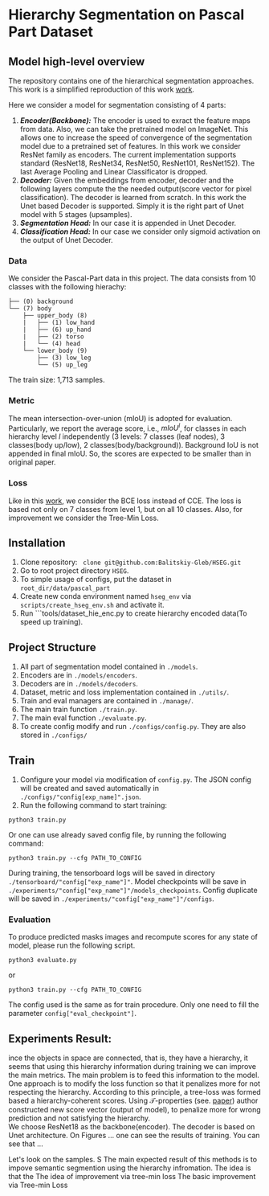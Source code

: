 # Hierarchy Segmentation on Pascal Part Dataset
## Model high-level overview
The repository contains one of the hierarchical segmentation approaches. 
This work is a simplified reproduction of this work [work](https://arxiv.org/pdf/2203.14335.pdf).

Here we consider a model for segmentation consisting of 4 parts:
1. **_Encoder(Backbone):_**  The encoder is used to exract the feature maps from data.
Also, we can take the pretrained model on ImageNet. This allows one to increase the speed of convergence 
   of the segmentation model due to a pretrained set of features.
   In this work we consider ResNet family as encoders. The current implementation 
   supports standard (ResNet18, ResNet34, ResNet50, ResNet101, ResNet152). 
   The last Average Pooling and Linear Classificator is dropped.
2. **_Decoder:_** Given the embeddings from encoder, decoder and the following layers compute the the needed output(score vector for pixel classification). 
   The decoder is learned from scratch. In this work the Unet based Decoder is supported.
   Simply it is the right part of Unet model with 5 stages (upsamples).
3. **_Segmentation Head:_** In our case it is appended in Unet Decoder.  
4. **_Classification Head:_** In our case we consider only sigmoid activation on the output of Unet Decoder. 
### Data
We consider the Pascal-Part data in this project. The data consists from 10 classes with the following hierachy:

    ├── (0) background
    └── (7) body
        ├── upper_body (8)
        |   ├── (1) low_hand
        |   ├── (6) up_hand
        |   ├── (2) torso
        |   └── (4) head
        └── lower_body (9)
            ├── (3) low_leg
            └── (5) up_leg
The train size: 1,713 samples. 
### Metric
The mean intersection-over-union (mIoU) is adopted for evaluation. Particularly, we report
the average score, i.e., $mIoU^l$, for classes in each 
hierarchy level $l$ independently (3 levels: 7 classes (leaf nodes), 3 classes(body up/low), 2 classes(body/background)). Background IoU is not appended in final mIoU. So, the scores are expected to be smaller than in original paper. 
### Loss
Like in this [work](https://arxiv.org/pdf/2203.14335.pdf), we consider the BCE loss instead of CCE. 
The loss is based not only on 7 classes from level 1, but on all 10 classes.
Also, for improvement we consider the Tree-Min Loss.

## Installation
1. Clone repository:  ``` clone git@github.com:Balitskiy-Gleb/HSEG.git```
2. Go to root project directory ```HSEG```. 
3. To simple usage of configs, put the dataset in ```root_dir/data/pascal_part```
4. Create new conda environment named ```hseg_env``` via ```scripts/create_hseg_env.sh``` and activate it.
5. Run ```tools/dataset_hie_enc.py to create hierarchy encoded data(To speed up training).
## Project Structure 
1. All part of segmentation model contained in ```./models```. 
2. Encoders are in ```./models/encoders```. 
3. Decoders are in ```./models/decoders```.
4. Dataset, metric and loss implementation contained in ```./utils/```.
5. Train and eval managers are contained in ```./manage/```.
6. The main train function ```./train.py```.
7. The main eval function ```./evaluate.py```.
8. To create config modify and run ```./configs/config.py```. They are also stored in ```./configs/```
## Train 
1. Configure your model via modification of ```config.py```. The JSON config will be
   created and saved automatically in ```./configs/"config[exp_name]".json```.
2. Run the following command to start training: 
```
python3 train.py
```
Or one can use already saved config file, by running the following command:
```
python3 train.py --cfg PATH_TO_CONFIG
```
During training, the tensorboard logs will be saved in directory ```./tensorboard/"config["exp_name"]"```.
Model checkpoints will be save in ```./experiments/"config["exp_name"]"/models_checkpoints```.
Config duplicate will be saved in ```./experiments/"config["exp_name"]"/configs```.
### Evaluation
To produce predicted masks images and recompute scores for any state of model, please run the following script. 
```
python3 evaluate.py
```
or 
```
python3 train.py --cfg PATH_TO_CONFIG
```
The config used is the same as for train procedure. Only one need to fill the parameter ```config["eval_checkpoint"]```.
## Experiments Result: 
ince the objects in space are connected, that is, they have a hierarchy, it seems that using this hierarchy information during training we can improve the main metrics. The main problem is to feed this information to the model. One approach is to modify the loss function so that it penalizes more for not respecting the hierarchy. According to this principle, a tree-loss was formed based a hierarchy-coherent scores. Using $\mathcal{T}$-properties (see. [paper](https://www.semanticscholar.org/paper/MultiLabel-Classification-on-Tree-and-Hierarchies-Bi-Kwok/6853ac3b9a4d5fe940356e44e3cb99d84490a484])) author constructed new score vector (output of model), to penalize more for wrong prediction and not satisfying the hierarchy.  
We choose ResNet18 as the backbone(encoder). 
The decoder is based on Unet architecture. 
On Figures ... one can see the results of training. 
You can see that ... 

Let's look on the samples. 
S
The main expected result of this methods is to impove semantic segmention using the hierarchy infromation. The idea is that the 
The idea of improvement via tree-min loss 
The basic improvement via Tree-min Loss








